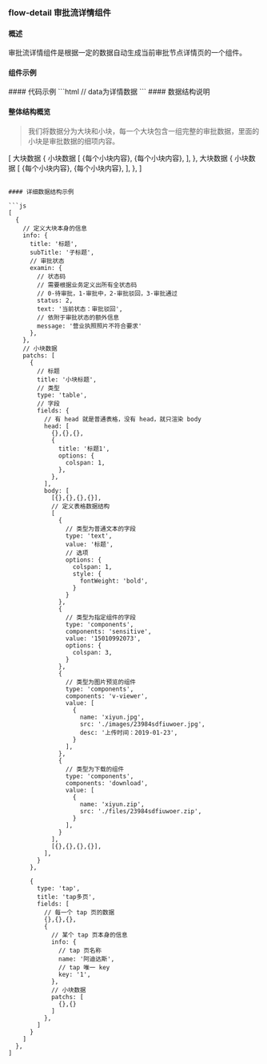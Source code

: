 ### flow-detail 审批流详情组件

#### 概述

审批流详情组件是根据一定的数据自动生成当前审批节点详情页的一个组件。

#### 组件示例

<antd-xy-flow-detail :data="data" />
<script>
export default {
  data() {
    return {
      data: [
        // 大块内容
        {
            // 定义大块信息
            info: {
            title: '邯郸二中 ',
            subTitle: '项目编号：201906186844',
            // 审批状态
            examin: {
                text: '当前状态：待审批',
                status: 0,
                message: '营业执照照片不符合要求',
            },
            },
            // 小块内容
            patchs: [
            {
                // 标题
                title: '项目基本信息',
                // 内容
                type: 'table', // 定义小块类型
                fields: {
                body: [
                    // 定义表格数据结构
                    [
                    {
                        type: 'text',
                        value: '业务线<br/>业务线',
                        // 选项
                        options: {
                        colspan: 1,
                        style: {
                            fontWeight: 'bold',
                        },
                        },
                    },
                    {
                        // 字段
                        type: 'text',
                        value: '中学事业部',
                        options: {
                        colspan: 3,
                        },
                    },
                    ],
                    [
                    {
                        type: 'text',
                        value: '餐饮中心名称',
                        // 选项
                        options: {
                        colspan: 1,
                        style: {
                            fontWeight: 'bold',
                        },
                        },
                    },
                    {
                        // 字段
                        type: 'text',
                        value: '232323hj-223	',
                        options: {
                        colspan: 1,
                        },
                    },
                    {
                        type: 'text',
                        value: '联系人手机号',
                        // 选项
                        options: {
                        colspan: 1,
                        style: {
                            fontWeight: 'bold',
                        },
                        },
                    },
                    {
                        // 字段
                        type: 'components',
                        components: 'sensitive',
                        value: '18219872083',
                        options: {
                        colspan: 1,
                        },
                    },
                    ],
                     [
                    {
                        type: 'text',
                        value: '餐饮中心名称',
                        // 选项
                        options: {
                        colspan: 1,
                        style: {
                            fontWeight: 'bold',
                        },
                        },
                    },
                    {
                        // 字段
                        type: 'text',
                        value: '232323hj	',
                        options: {
                        colspan: 1,
                        },
                    },
                    {
                        type: 'text',
                        value: '联系人手机号',
                        // 选项
                        options: {
                        colspan: 1,
                        style: {
                            fontWeight: 'bold',
                        },
                        },
                    },
                    {
                        // 字段
                        type: 'components',
                        components: 'sensitive',
                        value: '18337623288',
                        options: {
                        colspan: 1,
                        },
                    },
                    ],
                ],
                },
            },
            {
                // 标题
                title: '',
                // 内容
                type: 'table', // 定义小块类型
                fields: {
                // 有 head 就是普通表格，没有 head，就只渲染 body
                head: [
                    {
                    title: '设备及配件',
                    options: {
                        colspan: 1,
                    },
                    },
                    {
                    title: '变更前',
                    options: {
                        colspan: 1,
                    },
                    },
                    {
                    title: '变更后',
                    options: {
                        colspan: 1,
                    },
                    },
                    {
                    title: '本次变更内容',
                    options: {
                        colspan: 1,
                    },
                    },
                ],
                body: [
                    // 定义表格数据结构
                    [
                    {
                        type: 'text',
                        value: '设备1',
                        // 选项
                        options: {
                        colspan: 1,
                        },
                    },
                    {
                        // 字段
                        type: 'text',
                        value: 'D : 3',
                        options: {
                        colspan: 1,
                        },
                    },
                    {
                        // 字段
                        type: 'text',
                        value: 'D : 5',
                        options: {
                        colspan: 1,
                        },
                    },
                    {
                        // 字段
                        type: 'text',
                        value: 'D : +2',
                        options: {
                        colspan: 1,
                        },
                    },
                    ],
                    [
                    {
                        type: 'text',
                        value: '设备2',
                        // 选项
                        options: {
                        colspan: 1,
                        },
                    },
                    {
                        // 字段
                        type: 'text',
                        value: 'D : 3',
                        options: {
                        colspan: 1,
                        },
                    },
                    {
                        // 字段
                        type: 'text',
                        value: 'D : 5',
                        options: {
                        colspan: 1,
                        },
                    },
                    {
                        // 字段
                        type: 'text',
                        value: 'D : +2',
                        options: {
                        colspan: 1,
                        },
                    },
                    ],
                ],
                },
            },
            {
                title: 'tap多页',
                type: 'multiTaps',
                fields: [
                {
                    info: {
                    name: 'tab1',
                    key: 'first',
                    },
                    patchs: [
                    {
                        title: 'tab11',
                        type: 'table',
                        fields: {
                        body: [],
                        },
                    },
                    ],
                },
                {
                    info: {
                    name: 'tab2',
                    key: 'second',
                    },
                    patchs: [
                    {
                        title: 'tib22',
                        type: 'table',
                        fields: {
                        body: [],
                        },
                    },
                    ],
                },
                ],
            },
            ],
        },
        {
            // 定义大块信息
            info: {
            title: '邯郸三中 ',
            subTitle: '项目编号：201906186844',
            },
            // 小块内容
            patchs: [
            {
                // 标题
                title: '项目基本信息',
                // 内容
                type: 'table', // 定义小块类型
                fields: {
                body: [
                    [
                    {
                        type: 'text',
                        value: '资质证书照片',
                        // 选项
                        options: {
                        colspan: 1,
                        style: {
                            fontWeight: 'bold',
                        },
                        },
                    },
                    {
                        type: 'components',
                        components: 'v-viewer',
                        value: [
                        {
                            name: 'xiyun.jpg',
                            src: 'http://media.springernature.com/original/springer-static/image/art:10.1186/s12889-016-3402-5/MediaObjects/12889_2016_3402_Fig3_HTML.gif',
                            desc: '2019-01-23',
                        },
                        {
                            name: 'xiyun.jpg',
                            src: 'http://www.baidu.com/img/baidu_resultlogo@2.png',
                            desc: '2019-01-23',
                        },
                        {
                            name: 'xiyun.jpg',
                            src: 'http://www.baidu.com/img/baidu_resultlogo@2.png',
                            desc: '2019-01-23',
                        },
                        ],
                    },
                    {
                        type: 'text',
                        value: '附件',
                        // 选项
                        options: {
                        colspan: 1,
                        style: {
                            fontWeight: 'bold',
                        },
                        },
                    },
                    {
                        // 类型为下载的组件
                        type: 'components',
                        components: 'download',
                        value: [
                        {
                            name: 'xiyun1.jpg',
                            src: 'http://www.baidu.com/img/baidu_resultlogo@2.png',
                            desc: '2019-01-23',
                        },
                        ],
                    },
                    ],
                ],
                },
            },
            ],
        },
      ],
    }
  },
}
</script>
#### 代码示例
```html
<xy-flow-detail :data="data" /> // data为详情数据
```
#### 数据结构说明

#### 整体结构概览

> 我们将数据分为大块和小块，每一个大块包含一组完整的审批数据，里面的小块是审批数据的细项内容。

[
  大块数据 {
    小块数据 [
      {每个小块内容},
      {每个小块内容},
    ],
  },
  大块数据 {
    小块数据 [
      {每个小块内容},
      {每个小块内容},
    ],
  },
]
```

#### 详细数据结构示例

```js
[
  {
    // 定义大块本身的信息
    info: {
      title: '标题',
      subTitle: '子标题',
      // 审批状态
      examin: {
        // 状态码
        // 需要根据业务定义出所有全状态码
        // 0-待审批，1-审批中，2-审批驳回，3-审批通过
        status: 2,
        text: '当前状态：审批驳回',
        // 依附于审批状态的额外信息
        message: '营业执照照片不符合要求'
      },
    },
    // 小块数据
    patchs: [
      {
        // 标题
        title: '小块标题',
        // 类型
        type: 'table',
        // 字段
        fields: {
          // 有 head 就是普通表格，没有 head，就只渲染 body
          head: [
            {},{},{},
            {
              title: '标题1',
              options: {
                colspan: 1,
              },
            },
          ],
          body: [
            [{},{},{},{}],
            // 定义表格数据结构
            [
              {
                // 类型为普通文本的字段
                type: 'text',
                value: '标题',
                // 选项
                options: {
                  colspan: 1,
                  style: {
                    fontWeight: 'bold',
                  }
                }
              },
              {
                // 类型为指定组件的字段
                type: 'components',
                components: 'sensitive',
                value: '15010992073',
                options: {
                  colspan: 3,
                }
              },
              {
                // 类型为图片预览的组件
                type: 'components',
                components: 'v-viewer',
                value: [
                  {
                    name: 'xiyun.jpg',
                    src: './images/23984sdfiuwoer.jpg',
                    desc: '上传时间：2019-01-23',
                  }
                ],
              },
              {
                // 类型为下载的组件
                type: 'components',
                components: 'download',
                value: [
                  {
                    name: 'xiyun.zip',
                    src: './files/23984sdfiuwoer.zip',
                  }
                ],
              }
            ],
            [{},{},{},{}],
          ],
        }
      },

      {
        type: 'tap',
        title: 'tap多页',
        fields: [
          // 每一个 tap 页的数据
          {},{},{},
          {
            // 某个 tap 页本身的信息
            info: {
              // tap 页名称
              name: '阿迪达斯',
              // tap 唯一 key
              key: '1',
            },
            // 小块数据
            patchs: [
              {},{}
            ]
          },
        ]
      }
    ]
  },
]
```
